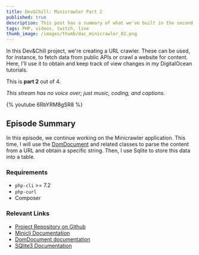 ```yaml
---
title: Dev&Chill: Minicrawler Part 2
published: true
description: This post has a summary of what we've built in the second episode of Dev&Chill - Minicrawler Project.
tags: PHP, videos, twitch, live
thumb_image: /images/thumb/dac_minicrawler_02.png
---
```


In this Dev&Chill project, we're creating a URL crawler.
These can be used, for instance, to fetch data from public APIs or crawl a website for content. 
Here, I'll use it to obtain and keep track of view changes in my DigitalOcean tutorials.

This is **part 2** out of 4.

_This stream has no voice over; just music, coding, and captions._

{% youtube 6RbYRM8gSR8 %}

## Episode Summary

In this episode, we continue working on the Minicrawler application. This time, I will use the [DomDocument](https://www.php.net/manual/en/class.domdocument.php) and
related classes to parse the content from a URL and obtain a specific string. Then, I use Sqlite to store this data into a table.

### Requirements

- `php-cli` >= 7.2
- `php-curl`
- Composer

### Relevant Links

- [Project Repository on Github](https://github.com/minicli/minicrawler)
- [Minicli Documentation](https://docs.minicli.dev)
- [DomDocument documentation](https://www.php.net/manual/en/class.domdocument.php)
- [SQlite3 Documentation](https://www.php.net/manual/en/class.sqlite3)

